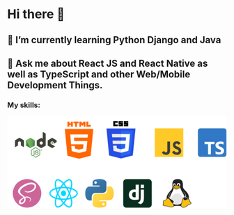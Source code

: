 # Hi there 👋

## 🌱 I’m currently learning Python Django and Java
## 💬 Ask me about React JS and React Native as well as TypeScript and other Web/Mobile Development Things. 

### My skills:
<p align="left">
    <img src="./SVG/skilss.svg">
</p>

